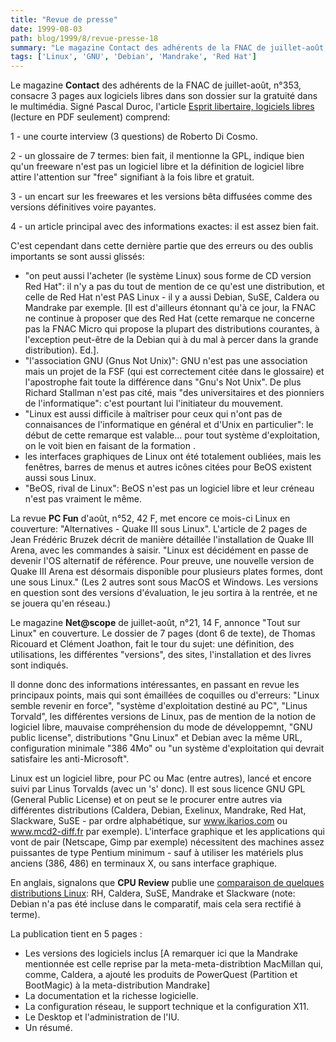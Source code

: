 ```yaml
---
title: "Revue de presse"
date: 1999-08-03
path: blog/1999/8/revue-presse-18
summary: "Le magazine Contact des adhérents de la FNAC de juillet-août, n°353, consacre 3 pages aux logiciels libres dans son dossier sur la gratuité dans le multimédia."
tags: ['Linux', 'GNU', 'Debian', 'Mandrake', 'Red Hat']
---
```


<P>Le magazine <B>Contact</B> des adhérents de la FNAC de juillet-août,
n°353, consacre 3 pages aux logiciels libres dans son dossier sur
la gratuité dans le multimédia. Signé Pascal Duroc, l'article <A HREF="http://www.fnac.fr/html/Contact/216a_4e02.html">Esprit libertaire,
logiciels libres</A> (lecture en PDF seulement) comprend:</P>

<P>1 - une courte interview (3 questions) de Roberto Di Cosmo.</P>

<P>2 - un glossaire de 7 termes: bien fait, il mentionne la GPL, indique
bien qu'un freeware n'est pas un logiciel libre et la définition de
logiciel libre attire l'attention sur "free" signifiant à la fois libre
et gratuit.</P>

<P>3 - un encart sur les freewares et les versions bêta diffusées comme des
versions définitives voire payantes.</P>

<P>4 - un article principal avec des informations exactes: il est assez
bien fait.</P>

<P>C'est cependant dans cette dernière partie que des erreurs ou des oublis
importants se sont aussi glissés:</P>

<UL>

<LI>"on peut aussi l'acheter (le système Linux) sous forme de CD version
Red Hat": il n'y a pas du tout de mention de ce qu'est une
distribution, et celle de Red Hat n'est PAS Linux - il y a aussi Debian,
SuSE, Caldera ou Mandrake par exemple. [Il est d'ailleurs étonnant qu'à
ce jour, la FNAC ne continue à proposer que des Red Hat (cette remarque
ne concerne pas la FNAC Micro qui propose la plupart des distributions
courantes, à l'exception peut-être de la Debian qui à du mal à percer
dans la grande distribution). Ed.].
<LI>"l'association GNU (Gnus Not Unix)": GNU n'est pas une association
mais un projet de la FSF (qui est correctement citée dans le glossaire)
et l'apostrophe fait toute la différence dans "Gnu's Not Unix". De plus
Richard Stallman n'est pas cité, mais "des universitaires et des
pionniers de l'informatique": c'est pourtant lui l'initiateur du
mouvement.
<LI>"Linux est aussi difficile à maîtriser pour ceux qui n'ont pas de
connaisances de l'informatique en général et d'Unix en particulier": le
début de cette remarque est valable... pour tout système d'exploitation,
on le voit bien en faisant de la formation .
<LI>les interfaces graphiques de Linux ont été totalement oubliées, mais
les fenêtres, barres de menus et autres icônes citées pour BeOS existent
aussi sous Linux.
<LI>"BeOS, rival de Linux": BeOS n'est pas un logiciel libre et leur
créneau n'est pas vraiment le même.
</UL>

<P>La revue <B>PC Fun</B> d'août, n°52, 42 F, met encore ce mois-ci Linux en
couverture: "Alternatives - Quake III sous Linux".
L'article de 2 pages de Jean Frédéric Bruzek décrit de manière détaillée
l'installation de Quake III Arena, avec les commandes à saisir.
"Linux est décidément en passe de devenir l'OS alternatif de référence.
Pour preuve, une nouvelle version de Quake III Arena est désormais
disponible pour plusieurs plates formes, dont une sous Linux." (Les 2
autres sont sous MacOS et Windows. Les versions en question sont des
versions d'évaluation, le jeu sortira à la rentrée, et ne se jouera
qu'en réseau.)</P>

<P>Le magazine <B>Net@scope</B> de juillet-août, n°21, 14 F, annonce "Tout
sur Linux" en couverture.
Le dossier de 7 pages (dont 6 de texte), de Thomas Ricouard et Clément
Joathon, fait le tour du sujet: une définition, des utilisations, les
différentes "versions", des sites, l'installation et des livres sont
indiqués.</P>

<P>Il donne donc des informations intéressantes, en passant en revue les
principaux points, mais qui sont émaillées de coquilles ou d'erreurs:
"Linux semble revenir en force", "système d'exploitation destiné au PC",
"Linus Torvald", les différentes versions de Linux, pas de mention de la
notion de logiciel libre, mauvaise compréhension du mode de
développemnt, "GNU public license", distributions "Gnu Linux" et Debian
avec la même URL, configuration minimale "386 4Mo" ou "un système
d'exploitation qui devrait satisfaire les anti-Microsoft".</P>

<P>Linux est un logiciel libre, pour PC ou Mac (entre autres), lancé et
encore suivi par Linus Torvalds (avec un 's' donc). Il est sous licence
GNU GPL (General Public License) et on peut se le procurer entre autres
via différentes distributions (Caldera, Debian, Exelinux, Mandrake, Red
Hat, Slackware, SuSE - par ordre alphabétique, sur
<A HREF="http://www.ikarios.com/">www.ikarios.com</A>
ou <A HREF="http://www.mcd2-diff.fr/">www.mcd2-diff.fr</A>
par exemple).  L'interface graphique et les applications qui vont de pair
(Netscape, Gimp par exemple) nécessitent des machines assez puissantes
de type Pentium minimum - sauf à utiliser les matériels plus anciens
(386, 486) en terminaux X, ou sans interface graphique.</P>

<P>En anglais, signalons que <B>CPU Review</B> publie une <A HREF="http://www.cpureview.com/art_distro_a.html">comparaison de quelques
distributions Linux</A>: RH, Caldera, SuSE, Mandrake et Slackware (note:
Debian n'a pas été incluse dans le comparatif, mais cela sera rectifié
à terme).</P>

<P>La publication tient en 5 pages :</P>

<UL>

<LI>Les versions des logiciels inclus [A remarquer ici que la Mandrake mentionnée
est celle reprise par la meta-meta-distribtion MacMillan qui, comme, Caldera, a
ajouté les
produits de PowerQuest (Partition et BootMagic) à la meta-distribution Mandrake]
<LI>La documentation et la richesse logicielle.
<LI>La configuration réseau, le support technique et la configuration X11.
<LI>Le Desktop et l'administration de l'IU.
<LI>Un résumé.
</UL>


